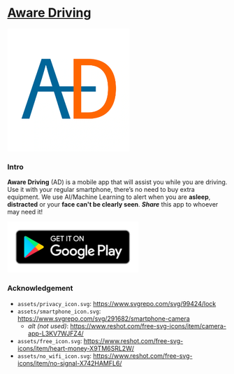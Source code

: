 # [Aware Driving](https://ankandrew.github.io/aware-driving)

<a href="https://ankandrew.github.io/aware-driving/">
<img src="assets/logo.webp" alt="Project Website" title="Aware Driving Website" width="280"/>
</a>

### Intro

**Aware Driving** (AD) is a mobile app that will assist you while you are driving. Use it with your regular smartphone,
there’s no need to buy extra equipment. We use AI/Machine Learning to alert when you are **asleep**, **distracted** or
your **face can't be clearly seen**. **_Share_** this app to whoever may need it!


<a href="https://play.google.com/store/apps/details?id=com.anka.awaredriving">
<img src="assets/playstore.png" alt="Google Play Image" title="Google Play Link" width="300"/>
</a>

### Acknowledgement

* `assets/privacy_icon.svg`: https://www.svgrepo.com/svg/99424/lock
* `assets/smartphone_icon.svg`: https://www.svgrepo.com/svg/291682/smartphone-camera
    * _alt (not used)_: https://www.reshot.com/free-svg-icons/item/camera-app-L3KV7WJFZ4/
* `assets/free_icon.svg`: https://www.reshot.com/free-svg-icons/item/heart-money-X9TM6SRL2W/
* `assets/no_wifi_icon.svg`: https://www.reshot.com/free-svg-icons/item/no-signal-X742HAMFL6/
